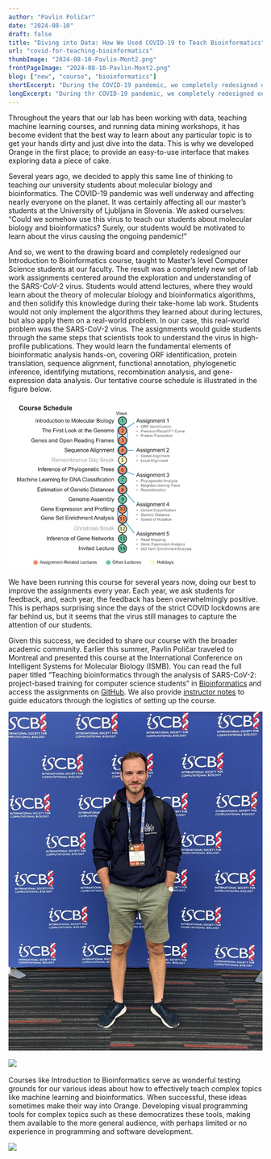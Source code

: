 ```yaml
---
author: "Pavlin Poličar"
date: "2024-08-10"
draft: false
title: "Diving into Data: How We Used COVID-19 to Teach Bioinformatics"
url: "covid-for-teaching-bioinformatics"
thumbImage: "2024-08-10-Pavlin-Mont2.png"
frontPageImage: "2024-08-10-Pavlin-Mont2.png"
blog: ["new", "course", "bioinformatics"]
shortExcerpt: "During the COVID-19 pandemic, we completely redesigned our Introduction to Bioinformatics course. Every year since then, the students' feedback has been overwhelmingly positive. This summer, Pavlin Poličar presented the course at the International Conference on Intelligent Systems for Molecular Biology (ISMB) in Montreal, Canada."
longExcerpt: "During thr COVID-19 pandemic, we completely redesigned our Introduction to Bioinformatics course. Every year since then, the students' feedback has been overwhelmingly positive. Earlier this summer, Pavlin Poličar presented the course at the International Conference on Intelligent Systems for Molecular Biology (ISMB) in Montreal, Canada. Courses like this serve as wonderful testing grounds for our various ideas about how to effectively teach complex topics like machine learning and bioinformatics. When successful, these ideas sometimes make their way into Orange."
---
```


Throughout the years that our lab has been working with data, teaching machine learning courses, and running data mining workshops, it has become evident that the best way to learn about any particular topic is to get your hands dirty and just dive into the data. This is why we developed Orange in the first place; to provide an easy-to-use interface that makes exploring data a piece of cake.

Several years ago, we decided to apply this same line of thinking to teaching our university students about molecular biology and bioinformatics. The COVID-19 pandemic was well underway and affecting nearly everyone on the planet. It was certainly affecting all our master’s students at the University of Ljubljana in Slovenia. We asked ourselves: “Could we somehow use this virus to teach our students about molecular biology and bioinformatics? Surely, our students would be motivated to learn about the virus causing the ongoing pandemic!”

And so, we went to the drawing board and completely redesigned our Introduction to Bioinformatics course, taught to Master’s level Computer Science students at our faculty. The result was a completely new set of lab work assignments centered around the exploration and understanding of the SARS-CoV-2 virus. Students would attend lectures, where they would learn about the theory of molecular biology and bioinformatics algorithms, and then solidify this knowledge during their take-home lab work. Students would not only implement the algorithms they learned about during lectures, but also apply them on a real-world problem. In our case, this real-world problem was the SARS-CoV-2 virus. The assignments would guide students through the same steps that scientists took to understand the virus in high-profile publications. They would learn the fundamental elements of bioinformatic analysis hands-on, covering ORF identification, protein translation, sequence alignment, functional annotation, phylogenetic inference, identifying mutations, recombination analysis, and gene-expression data analysis. Our tentative course schedule is illustrated in the figure below.

![](2024-08-10-course-schedule.png)

We have been running this course for several years now, doing our best to improve the assignments every year. Each year, we ask students for feedback, and, each year, the feedback has been overwhelmingly positive. This is perhaps surprising since the days of the strict COVID lockdowns are far behind us, but it seems that the virus still manages to capture the attention of our students.

Given this success, we decided to share our course with the broader academic community. Earlier this summer, Pavlin Poličar traveled to Montreal and presented this course at the International Conference on Intelligent Systems for Molecular Biology (ISMB). You can read the full paper titled “Teaching bioinformatics through the analysis of SARS-CoV-2: project-based training for computer science students” in [Bioinformatics](https://academic.oup.com/bioinformatics/article/40/Supplement_1/i20/7700875) and access the assignments on [GitHub](https://github.com/IB-ULFRI). We also provide [instructor notes](https://github.com/IB-ULFRI/instructor-notes) to guide educators through the logistics of setting up the course.

![](2024-08-10-Pavlin-Mont.png)

![](2024-08-10-Pavlin-Mont2.png)

Courses like Introduction to Bioinformatics serve as wonderful testing grounds for our various ideas about how to effectively teach complex topics like machine learning and bioinformatics. When successful, these ideas sometimes make their way into Orange. Developing visual programming tools for complex topics such as these democratizes these tools, making them available to the more general audience, with perhaps limited or no experience in programming and software development.

![](2024-08-10-Pavlin-Mont1.png)
